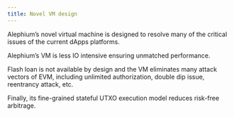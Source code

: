 ```yaml
---
title: Novel VM design
---
```


Alephium’s novel virtual machine is designed to resolve many of the critical issues of the current dApps platforms.

Alephium’s VM is less IO intensive ensuring unmatched performance.

Flash loan is not available by design and the VM eliminates many attack vectors of EVM, including unlimited authorization, double dip issue, reentrancy attack, etc. 

Finally, its fine-grained stateful UTXO execution model reduces risk-free arbitrage.
